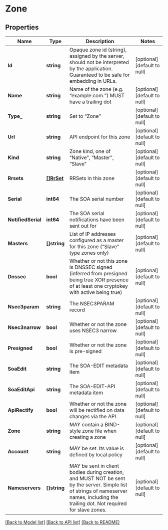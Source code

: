 # Zone

## Properties
Name | Type | Description | Notes
------------ | ------------- | ------------- | -------------
**Id** | **string** | Opaque zone id (string), assigned by the server, should not be interpreted by the application. Guaranteed to be safe for embedding in URLs. | [optional] [default to null]
**Name** | **string** | Name of the zone (e.g. “example.com.”) MUST have a trailing dot | [optional] [default to null]
**Type_** | **string** | Set to “Zone” | [optional] [default to null]
**Url** | **string** | API endpoint for this zone | [optional] [default to null]
**Kind** | **string** | Zone kind, one of “Native”, “Master”, “Slave” | [optional] [default to null]
**Rrsets** | [**[]RrSet**](RRSet.md) | RRSets in this zone | [optional] [default to null]
**Serial** | **int64** | The SOA serial number | [optional] [default to null]
**NotifiedSerial** | **int64** | The SOA serial notifications have been sent out for | [optional] [default to null]
**Masters** | **[]string** |  List of IP addresses configured as a master for this zone (“Slave” type zones only) | [optional] [default to null]
**Dnssec** | **bool** | Whether or not this zone is DNSSEC signed (inferred from presigned being true XOR presence of at least one cryptokey with active being true) | [optional] [default to null]
**Nsec3param** | **string** | The NSEC3PARAM record | [optional] [default to null]
**Nsec3narrow** | **bool** | Whether or not the zone uses NSEC3 narrow | [optional] [default to null]
**Presigned** | **bool** | Whether or not the zone is pre-signed | [optional] [default to null]
**SoaEdit** | **string** | The SOA-EDIT metadata item | [optional] [default to null]
**SoaEditApi** | **string** | The SOA-EDIT-API metadata item | [optional] [default to null]
**ApiRectify** | **bool** |  Whether or not the zone will be rectified on data changes via the API | [optional] [default to null]
**Zone** | **string** | MAY contain a BIND-style zone file when creating a zone | [optional] [default to null]
**Account** | **string** | MAY be set. Its value is defined by local policy | [optional] [default to null]
**Nameservers** | **[]string** | MAY be sent in client bodies during creation, and MUST NOT be sent by the server. Simple list of strings of nameserver names, including the trailing dot. Not required for slave zones. | [optional] [default to null]

[[Back to Model list]](../README.md#documentation-for-models) [[Back to API list]](../README.md#documentation-for-api-endpoints) [[Back to README]](../README.md)



